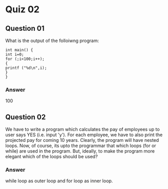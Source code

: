 Quiz 02
=======  

Question 01
-----------  
What is the output of the folloiwng program:  

`int main() {`  
`int i=0;`  
`for (;i<100;i++);`  
`{`  
`printf ("%d\n",i);`   
`}`  
`}`  

### Answer  
100  

Question 02
-----------  
We have to write a program which calculates the pay of employees up to user says YES (i.e. input 'y'). For each employee, we have to also print the projected pay for coming 10 years. Clearly, the program will have nested loops. Now, of course, its upto the programmar that which loops (for or while) are used in the program. But, ideally, to make the program more elegant which of the loops should be used?  

### Answer  
while loop as outer loop and for loop as inner loop.  